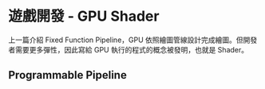 # 遊戲開發 - GPU Shader
上一篇介紹 Fixed Function Pipeline，GPU 依照繪圖管線設計完成繪圖。但開發者需要更多彈性，因此寫給 GPU 執行的程式的概念被發明，也就是 Shader。

## Programmable Pipeline